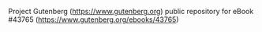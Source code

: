 Project Gutenberg (https://www.gutenberg.org) public repository for eBook #43765 (https://www.gutenberg.org/ebooks/43765)

